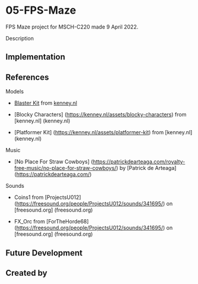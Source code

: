 # 05-FPS-Maze
FPS Maze project for MSCH-C220 made 9 April 2022.

Description

## Implementation

## References

Models

* [Blaster Kit](https://kenney.nl/assets/blaster-kit) from [kenney.nl](kenney.nl)

* [Blocky Characters] (https://kenney.nl/assets/blocky-characters) from [kenney.nl] (kenney.nl)

* [Platformer Kit] (https://kenney.nl/assets/platformer-kit) from [kenney.nl] (kenney.nl)

Music

* [No Place For Straw Cowboys] (https://patrickdearteaga.com/royalty-free-music/no-place-for-straw-cowboys/) by [Patrick de Arteaga] (https://patrickdearteaga.com/)

Sounds

* Coins1 from [ProjectsU012] (https://freesound.org/people/ProjectsU012/sounds/341695/) on [freesound.org] (freesound.org)

* FX_Orc from [ForTheHorde68] (https://freesound.org/people/ProjectsU012/sounds/341695/) on [freesound.org] (freesound.org)

## Future Development

## Created by
